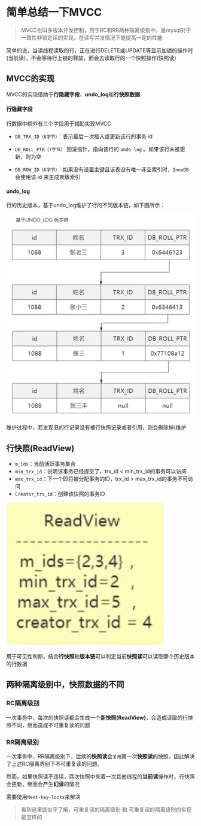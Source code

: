 # 简单总结一下MVCC

> MVCC也叫多版本并发控制，用于RC和RR两种隔离级别中，是mysql对于一致性非锁定读的实现，在读写并发情况下能提高一定的性能

简单的说，当读线程读取的行，正在进行DELETE或UPDATE等显示加锁的操作时(当前读)，不会等待行上锁的释放，而会去读取行的一个快照操作(快照读)

## MVCC的实现

MVCC的实现借助于**行隐藏字段**、**undo_log**和**行快照数据**

#### 行隐藏字段

行数据中额外有三个字段用于辅助实现MVCC

- `DB_TRX_ID（6字节）`：表示最后一次插入或更新该行的事务 id

- `DB_ROLL_PTR（7字节）` 回滚指针，指向该行的 `undo log` 。如果该行未被更新，则为空
- `DB_ROW_ID（6字节）`：如果没有设置主键且该表没有唯一非空索引时，`InnoDB` 会使用该 id 来生成聚簇索引

#### undo_log

行的历史版本，基于undo_log维护了行的不同版本链，如下图所示：

![](../img/mvcc_2.png)

维护过程中，若发现旧的行记录没有被行快照记录或者引用，则会删除掉(维护



## 行快照(ReadView)

- `m_ids`：当前活跃事务集合
- `min_trx_id`：说明该事务已经提交了，trx_id < min_trx_id的事务可以访问
- `max_trx_id`：下一个即将被分配事务的ID，trx_id > max_trx_id的事务不可访问
- `Creator_trx_id`：创建该快照的事务ID

![](../img/mvcc_1.png)

用于可见性判断，结合**行快照**和**版本链**可以判定当前**快照读**可以读取哪个历史版本的行数据



## 两种隔离级别中，快照数据的不同

### RC隔离级别

一次事务中，每次的快照读都会生成一个**新快照(ReadView)**，会造成读取的行快照不同，继而造成不可重复读的问题



### RR隔离级别

一次事务中，RR隔离级别下，后续的**快照读**会`复用`第一次**快照读**的快照，因此解决了上述RC隔离界别下不可重复读的问题。

然而，如果快照读不连续，两次快照中夹着一次其他线程的**当前读**操作时，行快照会更新，继而会产生**幻读**的情况

需要使用`Next-key-locks`来解决



> 看到这里就似乎了解，可重复读的隔离级别 和 可重复读的隔离级别的实现是怎样的

